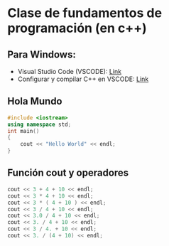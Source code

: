# Clase de fundamentos de programación (en c++)

## Para Windows:
- Visual Studio Code (VSCODE): [Link](https://code.visualstudio.com/Download)
- Configurar y compilar C++ en VSCODE: [Link](https://code.visualstudio.com/docs/languages/cpp)

## Hola Mundo

```c++
#include <iostream>
using namespace std;
int main()
{
    cout << "Hello World" << endl;
}
```

## Función cout y operadores

```c++
cout << 3 + 4 + 10 << endl;
cout << 3 * 4 + 10 << endl;
cout << 3 * ( 4 + 10 ) << endl;
cout << 3 / 4 + 10 << endl;
cout << 3.0 / 4 + 10 << endl;
cout << 3. / 4 + 10 << endl;
cout << 3 / 4. + 10 << endl;
cout << 3. / (4 + 10) << endl;
```
